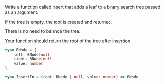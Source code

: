 Write a function called insert that adds a leaf to a binary search tree passed as an argument.

If the tree is empty, the root is created and returned.

There is no need to balance the tree.

Your function should return the root of the tree after insertion.

```typescript
type BNode = {
	left: BNode|null,
	right: BNode|null,
	value: number
}

type InsertFn = (root: BNode | null, value: number) => BNode
```
